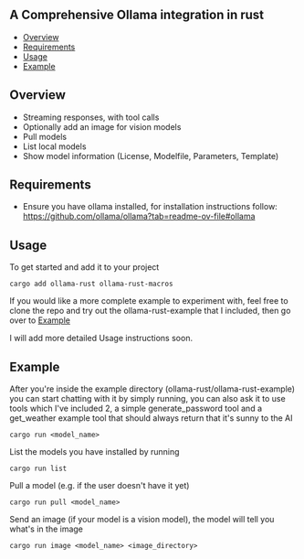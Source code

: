 ## A Comprehensive Ollama integration in rust
- [Overview](#overview)
- [Requirements](#requirements)
- [Usage](#usage)
- [Example](#example)

## Overview
- Streaming responses, with tool calls
- Optionally add an image for vision models
- Pull models
- List local models
- Show model information (License, Modelfile, Parameters, Template)

## Requirements
- Ensure you have ollama installed, for installation instructions follow: https://github.com/ollama/ollama?tab=readme-ov-file#ollama

## Usage
To get started and add it to your project

```
cargo add ollama-rust ollama-rust-macros
```

If you would like a more complete example to experiment with, feel free to clone the repo and try out the ollama-rust-example that I included, then go over to [Example](#Example)

I will add more detailed Usage instructions soon.

## Example
After you're inside the example directory (ollama-rust/ollama-rust-example) you can start chatting with it by simply running, you can also ask it to use tools which I've included 2, a simple generate_password tool and a get_weather example tool that should always return that it's sunny to the AI

```
cargo run <model_name>
```

List the models you have installed by running
```
cargo run list
```

Pull a model (e.g. if the user doesn't have it yet)
```
cargo run pull <model_name>
```

Send an image (if your model is a vision model), the model will tell you what's in the image
```
cargo run image <model_name> <image_directory>
```
